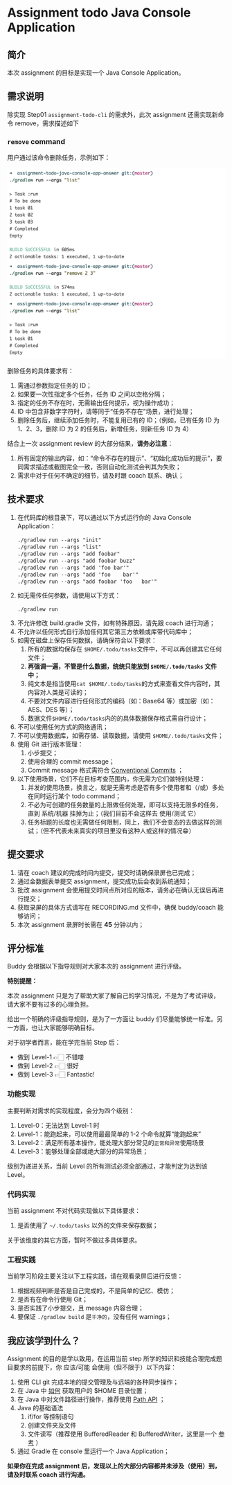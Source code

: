 # Assignment todo Java Console Application

## 简介

本次 assignment 的目标是实现一个 Java Console Application。

## 需求说明

除实现 Step01 `assignment-todo-cli` 的需求外，此次 assignment 还需实现新命令 remove，需求描述如下

### `remove` command

用户通过该命令删除任务，示例如下：

![image.png](./assets/remove-2022-04-21_22-37-47.jpg)

删除任务的具体要求有：

1. 需通过参数指定任务的 ID；
2. 如果要一次性指定多个任务，任务 ID 之间以空格分隔；
3. 指定的任务不存在时，无需输出任何提示，视为操作成功；
4. ID 中包含非数字字符时，请等同于“任务不存在”场景，进行处理；
5. 删除任务后，继续添加任务时，不能复用已有的 ID；（例如，已有任务 ID 为 1、2、3，删除 ID 为 2 的任务后，新增任务，则新任务 ID 为 4）

结合上一次 assignment review 的大部分结果，**请务必注意**：

1. 所有固定的输出内容，如：“命令不存在的提示”、“初始化成功后的提示”，要同需求描述或截图完全一致，否则自动化测试会判其为失败；
1. 需求中对于任何不确定的细节，请及时跟 coach 联系、确认；

## 技术要求

1. 在代码库的根目录下，可以通过以下方式运行你的 Java Console Application：
   ```
   ./gradlew run --args "init"
   ./gradlew run --args "list"
   ./gradlew run --args "add foobar"
   ./gradlew run --args "add foobar buzz"
   ./gradlew run --args "add 'foo bar'"
   ./gradlew run --args "add 'foo    bar'"
   ./gradlew run --args "add foobar 'foo   bar'"
   ```
1. 如无需传任何参数，请使用以下方式：
   ```
   ./gradlew run
   ```
1. 不允许修改 build.gradle 文件，如有特殊原因，请先跟 coach 进行沟通；
1. 不允许以任何形式自行添加任何其它第三方依赖或库带代码库中；
1. 如需在磁盘上保存任何数据，请确保符合以下要求：
   1. 所有的数据均保存在 `$HOME/.todo/tasks`文件中，不可以再创建其它任何文件；
   1. **再强调一遍，不管是什么数据，统统只能放到 `$HOME/.todo/tasks` 文件中；**
   1. 纯文本是指当使用`cat $HOME/.todo/tasks`的方式来查看文件内容时，其内容对人类是可读的；
   1. 不要对文件内容进行任何形式的编码（如：Base64 等）或加密（如：AES、DES 等）；
   1. 数据文件`$HOME/.todo/tasks`内的的具体数据保存格式需自行设计；
1. 不可以使用任何方式的网络通讯；
1. 不可以使用数据库，如需存储、读取数据，请使用 `$HOME/.todo/tasks`文件；
1. 使用 Git 进行版本管理：
   1. 小步提交；
   1. 使用合理的 commit message；
   1. Commit message 格式需符合 [Conventional Commits](https://www.conventionalcommits.org/) ；
1. 以下使用场景，它们不在目标考查范围内，你无需为它们做特别处理：
   1. 并发的使用场景，换言之，就是无需考虑是否有多个使用者和（/或）多处在同时运行某个 todo command；
   1. 不必为可创建的任务数量的上限做任何处理，即可以支持无限多的任务，直到 系统/机器 挂掉为止；（我们目前不会这样去 使用/测试 它）
   1. 任务标题的长度也无需做任何限制，同上，我们不会变态的去做这样的测试；（但不代表未来真实的项目里没有这种人或这样的情况😁）

## 提交要求

1. 请在 coach 建议的完成时间内提交，提交时请确保录屏也已完成；
1. 通过金数据表单提交 assignment，提交成功后会收到系统通知；
1. 批改 assignment 会使用提交时间点所对应的版本，请务必在确认无误后再进行提交；
1. 获取录屏的具体方式请写在 RECORDING.md 文件中，确保 buddy/coach 能够访问；
1. 本次 assignment 录屏时长需在 **45** 分钟以内；

## 评分标准

Buddy 会根据以下指导规则对大家本次的 assignment 进行评级。

**特别提醒：**

本次 assignment 只是为了帮助大家了解自己的学习情况，不是为了考试评级，请大家不要有过多的心理负担。

给出一个明确的评级指导规则，是为了一方面让 buddy 们尽量能够统一标准。另一方面，也让大家能够明确目标。

对于初学者而言，能在学完当前 Step 后：

* 做到 Level-1 👉🏻 不错喽
* 做到 Level-2 👉🏻 很好
* 做到 Level-3 👉🏻 Fantastic!

### 功能实现

主要判断对需求的实现程度，会分为四个级别：

1. Level-0：无法达到 Level-1 时
1. Level-1：能跑起来，可以使用最最简单的 1-2 个命令就算“能跑起来”
1. Level-2：满足所有基本操作，能处理大部分常见的`正常和异常`使用场景
1. Level-3：能够处理全部或绝大部分的异常场景；

级别为递进关系，当前 Level 的所有测试必须全部通过，才能判定为达到该 Level。

### 代码实现

当前 assignment 不对代码实现做以下具体要求：

1. 是否使用了 `~/.todo/tasks` 以外的文件来保存数据；

关于该维度的其它方面，暂时不做过多具体要求。

### 工程实践

当前学习阶段主要关注以下工程实践，请在观看录屏后进行反馈：

1. 根据视频判断是否是自己完成的，不是简单的记忆、模仿；
1. 是否有在命令行使用 Git；
1. 是否实践了小步提交，且 message 内容合理；
1. 要保证 `./gradlew build` 是`干净的`，没有任何 warnings；

## 我应该学到什么？

Assignment 的目的是学以致用，在运用当前 step 所学的知识和技能合理完成题目要求的前提下，你 应该/可能 会使用（但不限于）以下内容：

1. 使用 CLI git 完成本地的提交管理及与远端的各种同步操作；
2. 在 Java 中 [如何](https://stackoverflow.com/a/586345) 获取用户的 $HOME 目录位置；
3. 在 Java 中对文件路径进行操作，推荐使用 [Path API](https://www.novixys.com/blog/java-path-api-tutorial/) ；
4. Java 的基础语法
   1. if/for 等控制语句
   1. 创建文件夹及文件
   1. 文件读写（推荐使用 BufferedReader 和 BufferedWriter，这里是一个 [参考](https://www.youtube.com/watch?v=hgF21imQ_Is) ）
5. 通过 Gradle 在 console 里运行一个 Java Application；

**如果你在完成 assignment 后，发现以上的大部分内容都并未涉及（使用）到，请及时联系 coach 进行沟通。**
